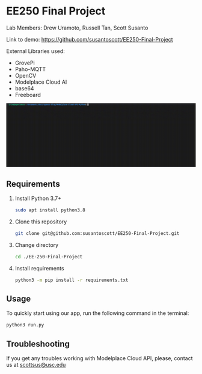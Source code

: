 # EE250 Final Project

Lab Members: Drew Uramoto, Russell Tan, Scott Susanto

Link to demo: https://github.com/susantoscott/EE250-Final-Project

External Libraries used:
- GrovePi
- Paho-MQTT
- OpenCV
- Modelplace Cloud AI
- base64
- Freeboard


![](data/demo.gif)

## Requirements

1. Install Python 3.7+
    ```bash
    sudo apt install python3.8
    ```
2. Clone this repository
    ```bash
    git clone git@github.com:susantoscott/EE250-Final-Project.git
    ```
3. Change directory
    ```bash
    cd ./EE-250-Final-Project
    ```
4. Install requirements
   ```bash
   python3 -m pip install -r requirements.txt
   ```

## Usage

To quickly start using our app, run the following command in the terminal:
```bash
python3 run.py
```

## Troubleshooting

If you get any troubles working with Modelplace Cloud API, please, contact us at
scottsus@usc.edu

